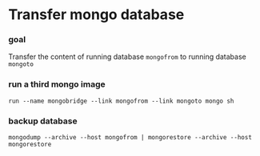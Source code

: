 # Transfer mongo database

### goal
Transfer the content of running database `mongofrom` to running database `mongoto`
### run a third mongo image
```
run --name mongobridge --link mongofrom --link mongoto mongo sh
```
### backup database
```
mongodump --archive --host mongofrom | mongorestore --archive --host mongorestore
```
